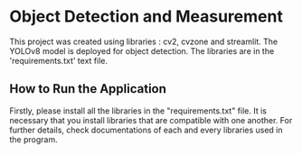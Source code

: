 # Object Detection and Measurement
This project was created using libraries : cv2, cvzone and streamlit. The YOLOv8 model is deployed for object detection. The libraries are in the 'requirements.txt' text file. 
## How to Run the Application
Firstly, please install all the libraries in the "requirements.txt" file. It is necessary that you install libraries that are compatible with one another. For further details, check documentations of each and every libraries used in the program.